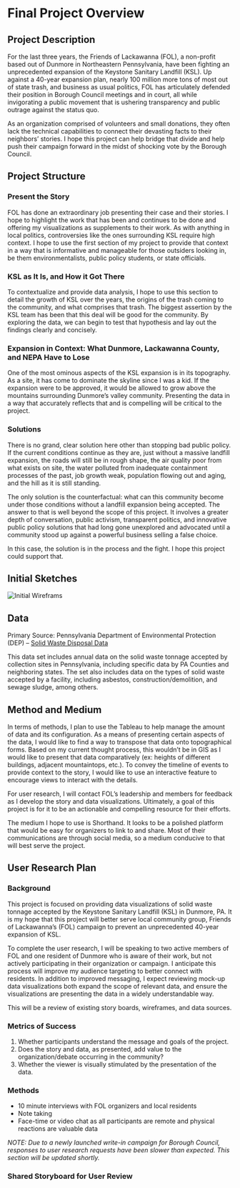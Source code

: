 # Final Project Overview

## Project Description
For the last three years, the Friends of Lackawanna (FOL), a non-profit based out of Dunmore in Northeastern Pennsylvania, have been fighting an unprecedented expansion of the Keystone Sanitary Landfill (KSL). Up against a 40-year expansion plan, nearly 100 million more tons of most out of state trash, and business as usual politics, FOL has articulately defended their position in Borough Council meetings and in court, all while invigorating a public movement that is ushering transparency and public outrage against the status quo.

As an organization comprised of volunteers and small donations, they often lack the technical capabilities to connect their devasting facts to their neighbors’ stories. I hope this project can help bridge that divide and help push their campaign forward in the midst of shocking vote by the Borough Council.

## Project Structure
### Present the Story
FOL has done an extraordinary job presenting their case and their stories. I hope to highlight the work that has been and continues to be done and offering my visualizations as supplements to their work. As with anything in local politics, controversies like the ones surrounding KSL require high context. I hope to use the first section of my project to provide that context in a way that is informative and manageable for those outsiders looking in, be them environmentalists, public policy students, or state officials.

### KSL as It Is, and How it Got There
To contextualize and provide data analysis, I hope to use this section to detail the growth of KSL over the years, the origins of the trash coming to the community, and what comprises that trash. The biggest assertion by the KSL team has been that this deal will be good for the community. By exploring the data, we can begin to test that hypothesis and lay out the findings clearly and concisely. 

### Expansion in Context: What Dunmore, Lackawanna County, and NEPA Have to Lose
One of the most ominous aspects of the KSL expansion is in its topography. As a site, it has come to dominate the skyline since I was a kid. If the expansion were to be approved, it would be allowed to grow above the mountains surrounding Dunmore’s valley community. Presenting the data in a way that accurately reflects that and is compelling will be critical to the project. 

### Solutions
There is no grand, clear solution here other than stopping bad public policy. If the current conditions continue as they are, just without a massive landfill expansion, the roads will still be in rough shape, the air quality poor from what exists on site, the water polluted from inadequate containment processes of the past, job growth weak, population flowing out and aging, and the hill as it is still standing. 

The only solution is the counterfactual: what can this community become under those conditions without a landfill expansion being accepted. The answer to that is well beyond the scope of this project. It involves a greater depth of conversation, public activism, transparent politics, and innovative public policy solutions that had long gone unexplored and advocated until a community stood up against a powerful business selling a false choice. 

In this case, the solution is in the process and the fight. I hope this project could support that.

## Initial Sketches

![Initial Wireframs](https://spcuff.github.io/Data-Viz/images/DataViz-FinalProjectOverview.png)

## Data
Primary Source: Pennsylvania Department of Environmental Protection (DEP) – [Solid Waste Disposal Data](http://www.depgreenport.state.pa.us/powerbiproxy/powerbi/Public/DEP/WM/PBI/Solid_Waste_Disposal_Information)

This data set includes annual data on the solid waste tonnage accepted by collection sites in Pennsylvania, including specific data by PA Counties and neighboring states. The set also includes data on the types of solid waste accepted by a facility, including asbestos, construction/demolition, and sewage sludge, among others. 

## Method and Medium
In terms of methods, I plan to use the Tableau to help manage the amount of data and its configuration. As a means of presenting certain aspects of the data, I would like to find a way to transpose that data onto topographical forms. Based on my current thought process, this wouldn’t be in GIS as I would like to present that data comparatively (ex: heights of different buildings, adjacent mountaintops, etc.). To convey the timeline of events to provide context to the story, I would like to use an interactive feature to encourage views to interact with the details.

For user research, I will contact FOL’s leadership and members for feedback as I develop the story and data visualizations. Ultimately, a goal of this project is for it to be an actionable and compelling resource for their efforts.

The medium I hope to use is Shorthand. It looks to be a polished platform that would be easy for organizers to link to and share. Most of their communications are through social media, so a medium conducive to that will best serve the project.

## User Research Plan
### Background
This project is focused on providing data visualizations of solid waste tonnage accepted by the Keystone Sanitary Landfill (KSL) in Dunmore, PA. It is my hope that this project will better serve local community group, Friends of Lackawanna’s (FOL) campaign to prevent an unprecedented 40-year expansion of KSL.

To complete the user research, I will be speaking to two active members of FOL and one resident of Dunmore who is aware of their work, but not actively participating in their organization or campaign. I anticipate this process will improve my audience targeting to better connect with residents. In addition to improved messaging, I expect reviewing mock-up data visualizations both expand the scope of relevant data, and ensure the visualizations are presenting the data in a widely understandable way.

This will be a review of existing story boards, wireframes, and data sources.

### Metrics of Success
1.	Whether participants understand the message and goals of the project.
1.	Does the story and data, as presented, add value to the organization/debate occurring in the community?
1.	Whether the viewer is visually stimulated by the presentation of the data.

### Methods
* 10 minute interviews with FOL organizers and local residents
* Note taking
* Face-time or video chat as all participants are remote and physical reactions are valuable data

_NOTE: Due to a newly launched write-in campaign for Borough Council, responses to user research requests have been slower than expected. This section will be updated shortly._

### Shared Storyboard for User Review
